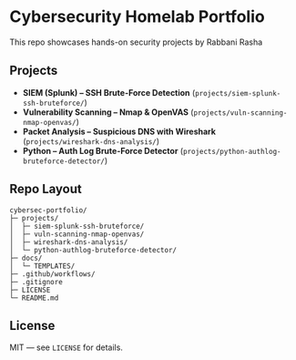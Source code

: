 # Cybersecurity Homelab Portfolio

This repo showcases hands-on security projects by Rabbani Rasha
## Projects

- **SIEM (Splunk) – SSH Brute-Force Detection** (`projects/siem-splunk-ssh-bruteforce/`)
- **Vulnerability Scanning – Nmap & OpenVAS** (`projects/vuln-scanning-nmap-openvas/`)
- **Packet Analysis – Suspicious DNS with Wireshark** (`projects/wireshark-dns-analysis/`)
- **Python – Auth Log Brute-Force Detector** (`projects/python-authlog-bruteforce-detector/`)

## Repo Layout

```
cybersec-portfolio/
├─ projects/
│  ├─ siem-splunk-ssh-bruteforce/
│  ├─ vuln-scanning-nmap-openvas/
│  ├─ wireshark-dns-analysis/
│  └─ python-authlog-bruteforce-detector/
├─ docs/
│  └─ TEMPLATES/
├─ .github/workflows/
├─ .gitignore
├─ LICENSE
└─ README.md
```

## License
MIT — see `LICENSE` for details.
